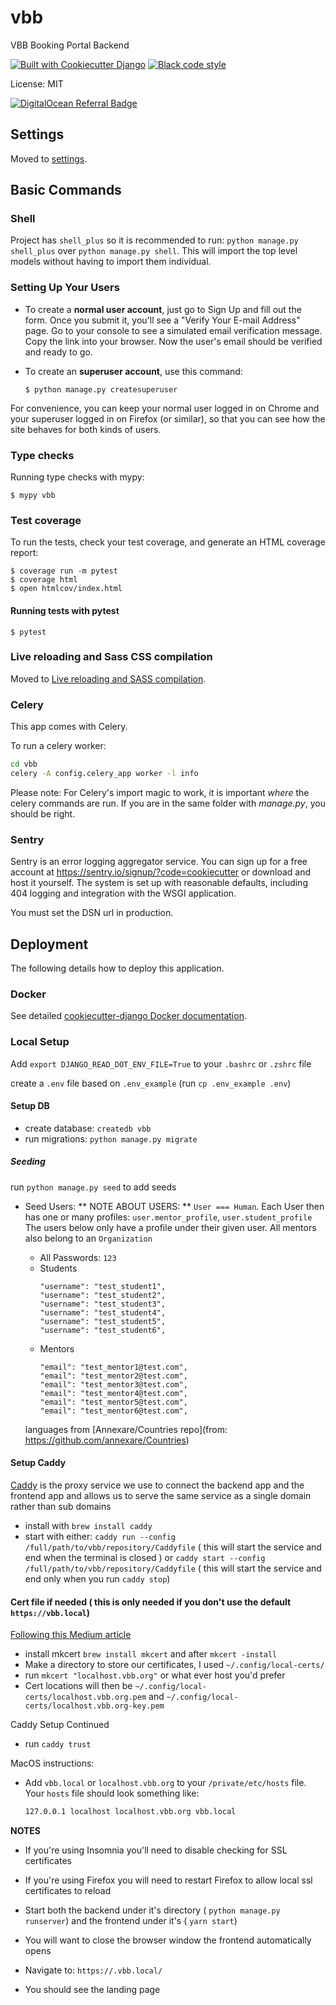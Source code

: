 # vbb

VBB Booking Portal Backend

[![Built with Cookiecutter Django](https://img.shields.io/badge/built%20with-Cookiecutter%20Django-ff69b4.svg?logo=cookiecutter)](https://github.com/cookiecutter/cookiecutter-django/)
[![Black code style](https://img.shields.io/badge/code%20style-black-000000.svg)](https://github.com/ambv/black)

License: MIT

[![DigitalOcean Referral Badge](https://web-platforms.sfo2.cdn.digitaloceanspaces.com/WWW/Badge%201.svg)](https://www.digitalocean.com/?refcode=b4a8e079838e&utm_campaign=Referral_Invite&utm_medium=Referral_Program&utm_source=badge)

## Settings

Moved to [settings](http://cookiecutter-django.readthedocs.io/en/latest/settings.html).

## Basic Commands

### Shell

Project has `shell_plus` so it is recommended to run: `python manage.py shell_plus` over `python manage.py shell`. This will import the top level models without having to import them individual.

### Setting Up Your Users

- To create a **normal user account**, just go to Sign Up and fill out the form. Once you submit it, you'll see a "Verify Your E-mail Address" page. Go to your console to see a simulated email verification message. Copy the link into your browser. Now the user's email should be verified and ready to go.

- To create an **superuser account**, use this command:

      $ python manage.py createsuperuser

For convenience, you can keep your normal user logged in on Chrome and your superuser logged in on Firefox (or similar), so that you can see how the site behaves for both kinds of users.

### Type checks

Running type checks with mypy:

    $ mypy vbb

### Test coverage

To run the tests, check your test coverage, and generate an HTML coverage report:

    $ coverage run -m pytest
    $ coverage html
    $ open htmlcov/index.html

#### Running tests with pytest

    $ pytest

### Live reloading and Sass CSS compilation

Moved to [Live reloading and SASS compilation](http://cookiecutter-django.readthedocs.io/en/latest/live-reloading-and-sass-compilation.html).

### Celery

This app comes with Celery.

To run a celery worker:

```bash
cd vbb
celery -A config.celery_app worker -l info
```

Please note: For Celery's import magic to work, it is important _where_ the celery commands are run. If you are in the same folder with _manage.py_, you should be right.

### Sentry

Sentry is an error logging aggregator service. You can sign up for a free account at <https://sentry.io/signup/?code=cookiecutter> or download and host it yourself.
The system is set up with reasonable defaults, including 404 logging and integration with the WSGI application.

You must set the DSN url in production.

## Deployment

The following details how to deploy this application.

### Docker

See detailed [cookiecutter-django Docker documentation](http://cookiecutter-django.readthedocs.io/en/latest/deployment-with-docker.html).

### Local Setup

Add `export DJANGO_READ_DOT_ENV_FILE=True` to your `.bashrc` or `.zshrc` file

create a `.env` file based on `.env_example` (run `cp .env_example .env`)

#### Setup DB

- create database: `createdb vbb`
- run migrations: `python manage.py migrate`

##### Seeding

run `python manage.py seed` to add seeds

- Seed Users:
  ** NOTE ABOUT USERS: ** `User === Human`. Each User then has one or many profiles: `user.mentor_profile`, `user.student_profile`
  The users below only have a profile under their given user. All mentors also belong to an `Organization`

  - All Passwords: `123`
  - Students
    ```
    "username": "test_student1",
    "username": "test_student2",
    "username": "test_student3",
    "username": "test_student4",
    "username": "test_student5",
    "username": "test_student6",
    ```
  - Mentors
    ```
    "email": "test_mentor1@test.com",
    "email": "test_mentor2@test.com",
    "email": "test_mentor3@test.com",
    "email": "test_mentor4@test.com",
    "email": "test_mentor5@test.com",
    "email": "test_mentor6@test.com",
    ```

  languages from [Annexare/Countries repo](from: https://github.com/annexare/Countries)

#### Setup Caddy

[Caddy](https://caddyserver.com/docs/getting-started) is the proxy service we use to connect the backend app and the frontend app and allows us to serve the same service as a single domain rather than sub domains

- install with `brew install caddy`
- start with either:
  `caddy run --config /full/path/to/vbb/repository/Caddyfile` ( this will start the service and end when the terminal is closed )
  or
  `caddy start --config /full/path/to/vbb/repository/Caddyfile` ( this will start the service and end only when you run `caddy stop`)

#### Cert file if needed ( this is only needed if you don't use the default `https://vbb.local`)

[Following this Medium article](https://medium.com/@devahmedshendy/traditional-setup-run-local-development-over-https-using-caddy-964884e75232)

- install mkcert `brew install mkcert` and after `mkcert -install`
- Make a directory to store our certificates, I used `~/.config/local-certs/`
- run `mkcert "localhost.vbb.org"` or what ever host you'd prefer
- Cert locations will then be `~/.config/local-certs/localhost.vbb.org.pem` and `~/.config/local-certs/localhost.vbb.org-key.pem`

Caddy Setup Continued

- run `caddy trust`

MacOS instructions:

- Add `vbb.local` or `localhost.vbb.org` to your `/private/etc/hosts` file.
  Your `hosts` file should look something like:

  ```bash
  127.0.0.1	localhost localhost.vbb.org vbb.local
  ```

**NOTES**

- If you're using Insomnia you'll need to disable checking for SSL certificates
- If you're using Firefox you will need to restart Firefox to allow local ssl certificates to reload

- Start both the backend under it's directory ( `python manage.py runserver`) and the frontend under it's ( `yarn start`)

- You will want to close the browser window the frontend automatically opens
- Navigate to: `https://.vbb.local/`
- You should see the landing page
